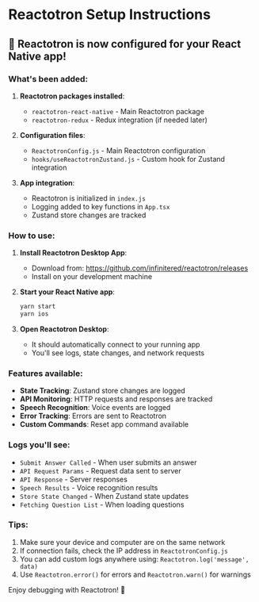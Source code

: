 # Reactotron Setup Instructions

## 🚀 Reactotron is now configured for your React Native app!

### What's been added:

1. **Reactotron packages installed**:
   - `reactotron-react-native` - Main Reactotron package
   - `reactotron-redux` - Redux integration (if needed later)

2. **Configuration files**:
   - `ReactotronConfig.js` - Main Reactotron configuration
   - `hooks/useReactotronZustand.js` - Custom hook for Zustand integration

3. **App integration**:
   - Reactotron is initialized in `index.js`
   - Logging added to key functions in `App.tsx`
   - Zustand store changes are tracked

### How to use:

1. **Install Reactotron Desktop App**:
   - Download from: https://github.com/infinitered/reactotron/releases
   - Install on your development machine

2. **Start your React Native app**:
   ```bash
   yarn start
   yarn ios
   ```

3. **Open Reactotron Desktop**:
   - It should automatically connect to your running app
   - You'll see logs, state changes, and network requests

### Features available:

- **State Tracking**: Zustand store changes are logged
- **API Monitoring**: HTTP requests and responses are tracked
- **Speech Recognition**: Voice events are logged
- **Error Tracking**: Errors are sent to Reactotron
- **Custom Commands**: Reset app command available

### Logs you'll see:

- `Submit Answer Called` - When user submits an answer
- `API Request Params` - Request data sent to server
- `API Response` - Server responses
- `Speech Results` - Voice recognition results
- `Store State Changed` - When Zustand state updates
- `Fetching Question List` - When loading questions

### Tips:

1. Make sure your device and computer are on the same network
2. If connection fails, check the IP address in `ReactotronConfig.js`
3. You can add custom logs anywhere using: `Reactotron.log('message', data)`
4. Use `Reactotron.error()` for errors and `Reactotron.warn()` for warnings

Enjoy debugging with Reactotron! 🎉

